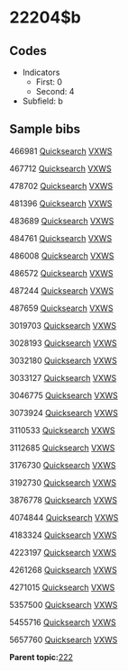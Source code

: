 # 22204$b

## Codes

-   Indicators
    -   First: 0
    -   Second: 4
-   Subfield: b

## Sample bibs

466981 [Quicksearch](https://search.library.yale.edu/catalog/466981) [VXWS](http://prodorbis.library.yale.edu:7014/vxws/GetHoldingsService?bibId=466981)

467712 [Quicksearch](https://search.library.yale.edu/catalog/467712) [VXWS](http://prodorbis.library.yale.edu:7014/vxws/GetHoldingsService?bibId=467712)

478702 [Quicksearch](https://search.library.yale.edu/catalog/478702) [VXWS](http://prodorbis.library.yale.edu:7014/vxws/GetHoldingsService?bibId=478702)

481396 [Quicksearch](https://search.library.yale.edu/catalog/481396) [VXWS](http://prodorbis.library.yale.edu:7014/vxws/GetHoldingsService?bibId=481396)

483689 [Quicksearch](https://search.library.yale.edu/catalog/483689) [VXWS](http://prodorbis.library.yale.edu:7014/vxws/GetHoldingsService?bibId=483689)

484761 [Quicksearch](https://search.library.yale.edu/catalog/484761) [VXWS](http://prodorbis.library.yale.edu:7014/vxws/GetHoldingsService?bibId=484761)

486008 [Quicksearch](https://search.library.yale.edu/catalog/486008) [VXWS](http://prodorbis.library.yale.edu:7014/vxws/GetHoldingsService?bibId=486008)

486572 [Quicksearch](https://search.library.yale.edu/catalog/486572) [VXWS](http://prodorbis.library.yale.edu:7014/vxws/GetHoldingsService?bibId=486572)

487244 [Quicksearch](https://search.library.yale.edu/catalog/487244) [VXWS](http://prodorbis.library.yale.edu:7014/vxws/GetHoldingsService?bibId=487244)

487659 [Quicksearch](https://search.library.yale.edu/catalog/487659) [VXWS](http://prodorbis.library.yale.edu:7014/vxws/GetHoldingsService?bibId=487659)

3019703 [Quicksearch](https://search.library.yale.edu/catalog/3019703) [VXWS](http://prodorbis.library.yale.edu:7014/vxws/GetHoldingsService?bibId=3019703)

3028193 [Quicksearch](https://search.library.yale.edu/catalog/3028193) [VXWS](http://prodorbis.library.yale.edu:7014/vxws/GetHoldingsService?bibId=3028193)

3032180 [Quicksearch](https://search.library.yale.edu/catalog/3032180) [VXWS](http://prodorbis.library.yale.edu:7014/vxws/GetHoldingsService?bibId=3032180)

3033127 [Quicksearch](https://search.library.yale.edu/catalog/3033127) [VXWS](http://prodorbis.library.yale.edu:7014/vxws/GetHoldingsService?bibId=3033127)

3046775 [Quicksearch](https://search.library.yale.edu/catalog/3046775) [VXWS](http://prodorbis.library.yale.edu:7014/vxws/GetHoldingsService?bibId=3046775)

3073924 [Quicksearch](https://search.library.yale.edu/catalog/3073924) [VXWS](http://prodorbis.library.yale.edu:7014/vxws/GetHoldingsService?bibId=3073924)

3110533 [Quicksearch](https://search.library.yale.edu/catalog/3110533) [VXWS](http://prodorbis.library.yale.edu:7014/vxws/GetHoldingsService?bibId=3110533)

3112685 [Quicksearch](https://search.library.yale.edu/catalog/3112685) [VXWS](http://prodorbis.library.yale.edu:7014/vxws/GetHoldingsService?bibId=3112685)

3176730 [Quicksearch](https://search.library.yale.edu/catalog/3176730) [VXWS](http://prodorbis.library.yale.edu:7014/vxws/GetHoldingsService?bibId=3176730)

3192730 [Quicksearch](https://search.library.yale.edu/catalog/3192730) [VXWS](http://prodorbis.library.yale.edu:7014/vxws/GetHoldingsService?bibId=3192730)

3876778 [Quicksearch](https://search.library.yale.edu/catalog/3876778) [VXWS](http://prodorbis.library.yale.edu:7014/vxws/GetHoldingsService?bibId=3876778)

4074844 [Quicksearch](https://search.library.yale.edu/catalog/4074844) [VXWS](http://prodorbis.library.yale.edu:7014/vxws/GetHoldingsService?bibId=4074844)

4183324 [Quicksearch](https://search.library.yale.edu/catalog/4183324) [VXWS](http://prodorbis.library.yale.edu:7014/vxws/GetHoldingsService?bibId=4183324)

4223197 [Quicksearch](https://search.library.yale.edu/catalog/4223197) [VXWS](http://prodorbis.library.yale.edu:7014/vxws/GetHoldingsService?bibId=4223197)

4261268 [Quicksearch](https://search.library.yale.edu/catalog/4261268) [VXWS](http://prodorbis.library.yale.edu:7014/vxws/GetHoldingsService?bibId=4261268)

4271015 [Quicksearch](https://search.library.yale.edu/catalog/4271015) [VXWS](http://prodorbis.library.yale.edu:7014/vxws/GetHoldingsService?bibId=4271015)

5357500 [Quicksearch](https://search.library.yale.edu/catalog/5357500) [VXWS](http://prodorbis.library.yale.edu:7014/vxws/GetHoldingsService?bibId=5357500)

5455716 [Quicksearch](https://search.library.yale.edu/catalog/5455716) [VXWS](http://prodorbis.library.yale.edu:7014/vxws/GetHoldingsService?bibId=5455716)

5657760 [Quicksearch](https://search.library.yale.edu/catalog/5657760) [VXWS](http://prodorbis.library.yale.edu:7014/vxws/GetHoldingsService?bibId=5657760)

**Parent topic:**[222](../../tags/222/222.md)

